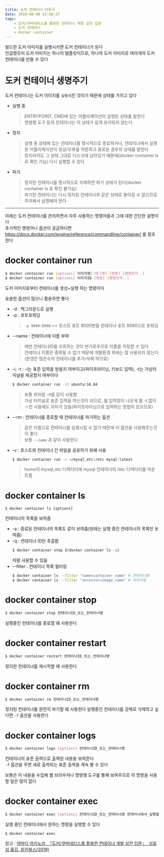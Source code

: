 ```yaml
---
title: 도커 컨테이너 다루기
date: 2019-06-08 15:58:27
tags:
    - 도커/쿠버네티스를 활용한 컨테이너 개발 실전 입문
    - 도커 컨테이너
    - docker container
---
```


빌드한 도커 이미지를 실행시키면 도커 컨테이너가 된다  
언급했듯이 도커 이미지는 하나의 템플릿이므로, 하나의 도커 이미지로 여러개의 도커 컨테이너를 만들 수 있다  

# 도커 컨테이너 생명주기
도커 컨테이너는 도커 이미지를 `실행`시킨 것이기 때문에 상태를 가지고 있다  
- 실행 중
    > ENTRYPOINT, CMD에 있는 어플리케이션이 실행된 상태를 말한다  
    > 명령행 도구 등의 컨테이너는 이 상태가 길게 유지되지 않는다  
- 정지
    > 실행 중 상태에 있는 컨테이너를 명시적으로 종료하거나, 컨테이너에서 실행된 어플리케이션이 정상/오류를 막론하고 종료된 경우의 상태를 말한다  
    > 정지되어도 그 상태 그대로 디스크에 남아있기 때문에(docker container ls 로 확인 가능) 다시 실행할 수 있다
- 파기
    > 정지된 컨테이너를 명시적으로 삭제하면 파기 상태가 된다(docker container ls 로 확인 불가능)  
    > 파기된 컨테이너는 다시 정지된 컨테이너와 같은 상태로 돌아갈 수 없으므로 주의해서 실행해야 한다

---

아래는 도커 컨테이너를 관리하면서 자주 사용하는 명령어들과 그에 대한 간단한 설명이다  
추가적인 명령어나 옵션이 궁금하다면 <https://docs.docker.com/engine/reference/commandline/container/> 를 참조한다  

# docker container run
```sh
$ docker container run [options] 이미지명[:태그명] [명령] [명령인자..]
$ docker container run [options] 이미지ID [명령] [명령인자..]
```
도커 이미지로부터 컨테이너를 생성+실행 하는 명령이다  

유용한 옵션이 많으니 활용하면 좋다  
- -d : 백그라운드로 실행
- -p : 포트포워딩 
    > `-p 9000:8080` == 호스트 포트 9000번을 컨테이너 포트 8080으로 포워딩
- --name : 컨테이너에 이름 부여
    > 매번 컨테이너ID를 조회하는 것이 번거로우므로 이름을 지정할 수 있다  
    > 컨테이너 이름은 중복될 수 없기 때문에 개발환경 외에는 잘 사용되지 않는다(운영은 많은수의 컨테이너를 추가/삭제 하므로)
- -i, -t : -i는 표준 입력을 받을지 여부이고(파이프라이닝, 키보드 입력), -t는 가상터미널을 제공할지 여부이다  
    ```sh
    $ docker container run -it ubuntu:16.04
    ```
    > 보통 위처럼 -it를 같이 사용함  
    > 가상 터미널로 표준 입력을 하는것이 되므로, 쉘 입력창이 나오게 됨
    > -t 없이 -i 만 사용해도 의미가 있음(파이프라이닝으로 입력하는 방법이 있으므로)
- --rm : 컨테이너를 종료할 때 컨테이너를 파기하는 옵션
    > 같은 이름으로 컨테이너를 실행시킬 수 없기 때문에 이 옵션을 사용해주는것이 좋다  
    > 보통 `--name` 과 같이 사용한다
- -v : 호스트와 컨테이너 간 파일을 공유하기 위해 사용
    ```sh
    $ docker container run -v ~/mysql_etc:/etc mysql:latest
    ```
    > home의 mysql_etc 디렉터리에 mysql 컨테이너의 /etc 디렉터리를 마운트함

# docker container ls
```
$ docker container ls [options]
```
컨테이너의 목록을 보여줌  

- -a : 종료된 컨테이너의 목록도 같이 보여줌(원래는 실행 중인 컨테이너의 목록만 보여줌)
- -q : 컨테이너 ID만 추출함
    ```sh
    $ docker container stop $(docker container ls -q)
    ```
    처럼 사용할 수 있음
- --filter : 컨테이너 목록 필터링
    ```sh
    $ docker container ls --filter "name=container_name" # 컨테이너명
    $ docker container ls --filter "ancestor=image_name" # 이미지명
    ```

# docker container stop
```sh
$ docker container stop 컨테이너ID_또는_컨테이너명
```
실행중인 컨테이너를 종료할 떄 사용한다

# docker container restart
```sh
$ docker container restart 컨테이너ID_또는_컨테이너명
```
정지한 컨테이너를 재시작할 때 사용한다

# docker container rm
```sh
$ docker container rm 컨테이너ID_또는_컨테이너명
```
정지된 컨테이너를 완전히 파기할 떄 사용한다
실행중인 컨테이너를 강제로 삭제하고 싶다면 `-f` 옵션을 사용한다  

# docker container logs
```sh
$ docker container logs [options] 컨테이너ID_또는_컨테이너명
```
컨테이너의 표준 출력으로 출력된 내용을 보여준다  
`-f` 옵션을 주면 새로 출력되는 표준 출력을 계속 볼 수 있다  

보통은 이 내용을 수집해 웹 브라우저나 명령행 도구를 통해 보여주므로 이 명령을 사용할 일은 많이 없다  

# docker container exec
```sh
$ docker container exec [options] 컨테이너ID_또는_컨테이너명 컨테이너에서_실행할_명령
```
실행 중인 컨테이너에서 원하는 명령을 실행할 수 있다  

```
$ docker container exec 
```

참고 : [야마다 아키노리, 『도커/쿠버네티스를 활용한 컨테이너 개발 실전 입문』, 심효섭 옮김, 위키북스(2019)](http://www.kyobobook.co.kr/product/detailViewKor.laf?ejkGb=KOR&mallGb=KOR&barcode=9791158391447&orderClick=LEA&Kc=)

<!-- more -->
